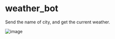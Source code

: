# weather_bot
Send the name of city, and get the current weather.  
   
![image](https://user-images.githubusercontent.com/93093228/163989849-0eb6739c-4e3a-45f1-b21e-2c550865efc3.png)
